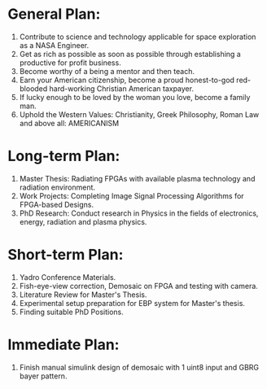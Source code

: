 # General Plan:
1) Contribute to science and technology applicable for space exploration as a NASA Engineer.
2) Get as rich as possible as soon as possible through establishing a productive for profit business.
3) Become worthy of a being a mentor and then teach.
4) Earn your American citizenship, become a proud honest-to-god red-blooded hard-working Christian American taxpayer.
5) If lucky enough to be loved by the woman you love, become a family man. 
6) Uphold the Western Values: Christianity, Greek Philosophy, Roman Law and above all: AMERICANISM

# Long-term Plan: 
1) Master Thesis: Radiating FPGAs with available plasma technology and radiation environment.
2) Work Projects: Completing Image Signal Processing Algorithms for FPGA-based Designs.
3) PhD Research: Conduct research in Physics in the fields of electronics, energy, radiation and plasma physics.

# Short-term Plan: 
1) Yadro Conference Materials.
2) Fish-eye-view correction, Demosaic on FPGA and testing with camera. 
3) Literature Review for Master's Thesis.
4) Experimental setup preparation for EBP system for Master's thesis. 
5) Finding suitable PhD Positions.

# Immediate Plan: 
1) Finish manual simulink design of demosaic with 1 uint8 input and GBRG bayer pattern.
